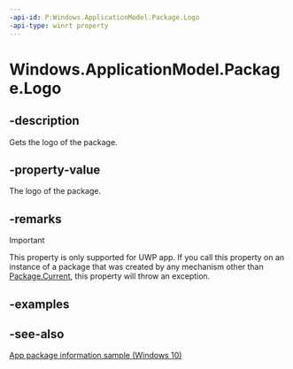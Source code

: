 ```yaml
---
-api-id: P:Windows.ApplicationModel.Package.Logo
-api-type: winrt property
---
```


<!-- Property syntax
public Windows.Foundation.Uri Logo { get; }
-->

# Windows.ApplicationModel.Package.Logo

## -description
Gets the logo of the package.

## -property-value
The logo of the package.

## -remarks
> [!IMPORTANT]
> This property is only supported for UWP app. If you call this property on an instance of a package that was created by any mechanism other than [Package.Current](package_current.md), this property will throw an exception.

## -examples

## -see-also
[App package information sample (Windows 10)](https://github.com/Microsoft/Windows-universal-samples/tree/master/Samples/Package)
